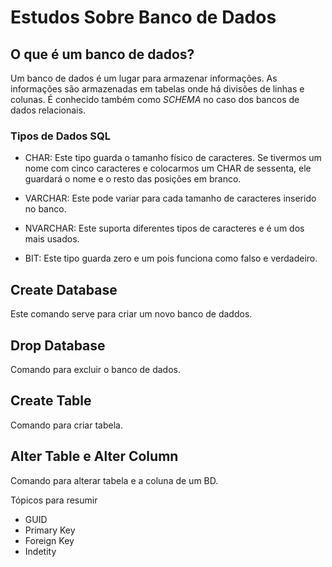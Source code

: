 # Estudos Sobre Banco de Dados

## O que é um banco de dados?

Um banco de dados é um lugar para armazenar informações. As informações são armazenadas em tabelas onde há divisões de linhas e colunas.
É conhecido também como _SCHEMA_ no caso dos bancos de dados relacionais.

### Tipos de Dados SQL

- CHAR: Este tipo guarda o tamanho físico de caracteres. Se tivermos um nome com cinco caracteres e colocarmos um CHAR de sessenta, ele guardará o nome e o resto das posições em branco.

- VARCHAR: Este pode variar para cada tamanho de caracteres inserido no banco.

- NVARCHAR: Este suporta diferentes tipos de caracteres e é um dos mais usados.

- BIT: Este tipo guarda zero e um pois funciona como falso e verdadeiro.

## Create Database

Este comando serve para criar um novo banco de daddos.

## Drop Database

Comando para excluir o banco de dados.

## Create Table

Comando para criar tabela.

## Alter Table e Alter Column

Comando para alterar tabela e a coluna de um BD.

Tópicos para resumir

- GUID
- Primary Key
- Foreign Key
- Indetity
